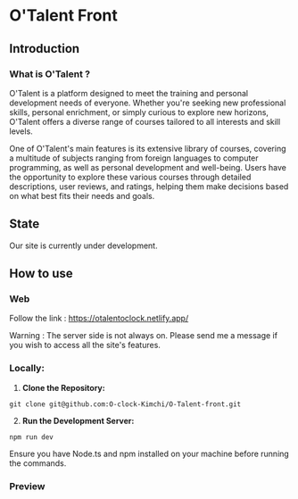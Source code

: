 # O'Talent Front

## Introduction

### What is O'Talent ?

O'Talent is a platform designed to meet the training and personal development needs of everyone. Whether you're seeking new professional skills, personal enrichment, or simply curious to explore new horizons, O'Talent offers a diverse range of courses tailored to all interests and skill levels.

One of O'Talent's main features is its extensive library of courses, covering a multitude of subjects ranging from foreign languages to computer programming, as well as personal development and well-being. Users have the opportunity to explore these various courses through detailed descriptions, user reviews, and ratings, helping them make decisions based on what best fits their needs and goals.

## State  

Our site is currently under development.
## How to use

### Web

Follow the link : https://otalentoclock.netlify.app/

Warning : The server side is not always on. Please send me a message if you wish to access all the site's features.

### Locally:

1. **Clone the Repository:**

```
git clone git@github.com:O-clock-Kimchi/O-Talent-front.git
```


2. **Run the Development Server:**

```
npm run dev
```


Ensure you have Node.ts and npm installed on your machine before running the commands.

### Preview 

